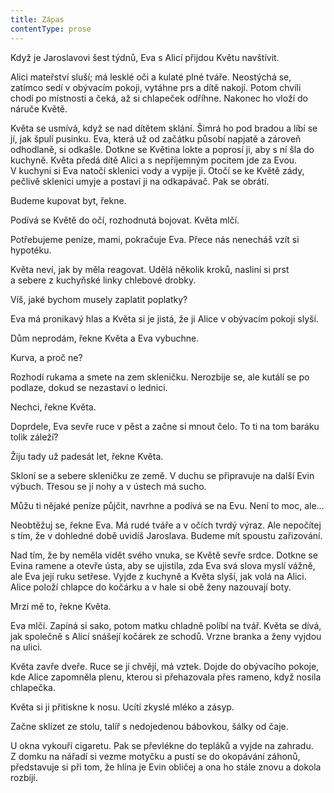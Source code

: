 ```yaml
---
title: Zápas
contentType: prose
---
```


<section>

Když je Jaroslavovi šest týdnů, Eva s Alicí přijdou Květu navštívit.

Alici mateřství sluší; má lesklé oči a kulaté plné tváře. Neostýchá se, zatímco sedí v obývacím pokoji, vytáhne prs a dítě nakojí. Potom chvíli chodí po místnosti a čeká, až si chlapeček odříhne. Nakonec ho vloží do náruče Květě.

Květa se usmívá, když se nad dítětem sklání. Šimrá ho pod bradou a líbí se jí, jak špulí pusinku. Eva, která už od začátku působí napjatě a zároveň odhodlaně, si odkašle. Dotkne se Květina lokte a poprosí ji, aby s ní šla do kuchyně. Květa předá dítě Alici a s nepříjemným pocitem jde za Evou. V kuchyni si Eva natočí sklenici vody a vypije ji. Otočí se ke Květě zády, pečlivě sklenici umyje a postaví ji na odkapávač. Pak se obrátí.

Budeme kupovat byt, řekne.

Podívá se Květě do očí, rozhodnutá bojovat. Květa mlčí.

Potřebujeme peníze, mami, pokračuje Eva. Přece nás nenecháš vzít si hypotéku.

Květa neví, jak by měla reagovat. Udělá několik kroků, nasliní si prst a sebere z kuchyňské linky chlebové drobky.

Víš, jaké bychom musely zaplatit poplatky?

Eva má pronikavý hlas a Květa si je jistá, že ji Alice v obývacím pokoji slyší.

Dům neprodám, řekne Květa a Eva vybuchne.

Kurva, a proč ne?

Rozhodí rukama a smete na zem skleničku. Nerozbije se, ale kutálí se po podlaze, dokud se nezastaví o lednici.

Nechci, řekne Květa.

Doprdele, Eva sevře ruce v pěst a začne si mnout čelo. To ti na tom baráku tolik záleží?

Žiju tady už padesát let, řekne Květa.

Skloní se a sebere skleničku ze země. V duchu se připravuje na další Evin výbuch. Třesou se jí nohy a v ústech má sucho.

Můžu ti nějaké peníze půjčit, navrhne a podívá se na Evu. Není to moc, ale…

Neobtěžuj se, řekne Eva. Má rudé tváře a v očích tvrdý výraz. Ale nepočítej s tím, že v dohledné době uvidíš Jaroslava. Budeme mít spoustu zařizování.

Nad tím, že by neměla vidět svého vnuka, se Květě sevře srdce. Dotkne se Evina ramene a otevře ústa, aby se ujistila, zda Eva svá slova myslí vážně, ale Eva její ruku setřese. Vyjde z kuchyně a Květa slyší, jak volá na Alici. Alice položí chlapce do kočárku a v hale si obě ženy nazouvají boty.

Mrzí mě to, řekne Květa.

Eva mlčí. Zapíná si sako, potom matku chladně políbí na tvář. Květa se dívá, jak společně s Alicí snášejí kočárek ze schodů. Vrzne branka a ženy vyjdou na ulici.

Květa zavře dveře. Ruce se jí chvějí, má vztek. Dojde do obývacího pokoje, kde Alice zapomněla plenu, kterou si přehazovala přes rameno, když nosila chlapečka.

Květa si ji přitiskne k nosu. Ucítí zkyslé mléko a zásyp.

Začne sklízet ze stolu, talíř s nedojedenou bábovkou, šálky od čaje.

U okna vykouří cigaretu. Pak se převlékne do tepláků a vyjde na zahradu. Z domku na nářadí si vezme motyčku a pustí se do okopávání záhonů, představuje si při tom, že hlína je Evin obličej a ona ho stále znovu a dokola rozbíjí.

</section>
